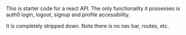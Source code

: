 This is starter code for a react API. The only functionality it possesses is auth0 login, logout, signup and profile accessibility.

It is completely stripped down. Note there is no nav bar, routes, etc. 